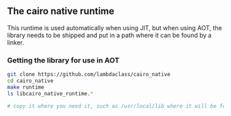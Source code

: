 ## The cairo native runtime

This runtime is used automatically when using JIT, but when using AOT, the library needs to be shipped and put in a path where it can be found by a linker.

### Getting the library for use in AOT

```bash
git clone https://github.com/lambdaclass/cairo_native
cd cairo_native
make runtime
ls libcairo_native_runtime.*

# copy it where you need it, such as /usr/local/lib where it will be found by the linker
```
